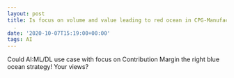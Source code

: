 ```yaml
---
layout: post
title: Is focus on volume and value leading to red ocean in CPG-Manufacturer and E-commerce?
  .
date: '2020-10-07T15:19:00+00:00'
tags: AI
---
```


Could AI:ML/DL use case with focus on Contribution Margin the right blue ocean strategy! Your views?
